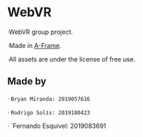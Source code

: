 # WebVR

·WebVR group project.

·Made in [A-Frame](https://aframe.io/).

·All assets are under the license of free use.

## Made by

· `Bryan Miranda: 2019057616`

· `Rodrigo Solís: 2019180423`

· `Fernando Esquivel: 2019083691
